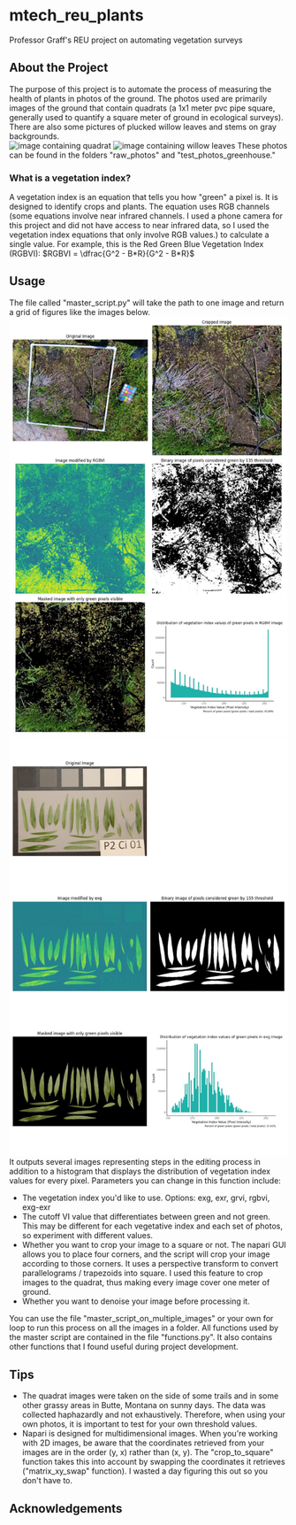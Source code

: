 # mtech_reu_plants
 Professor Graff's REU project on automating vegetation surveys

## About the Project
The purpose of this project is to automate the process of measuring the health of plants in photos of the ground. The photos used are primarily images of the ground that contain quadrats (a 1x1 meter pvc pipe square, generally used to quantify a square meter of ground in ecological surveys). There are also some pictures of plucked willow leaves and stems on gray backgrounds.  
![image containing quadrat](raw_photos/20240530_164307.jpg)
![image containing willow leaves](test_photos_greenhouse/image_1.JPG)
These photos can be found in the folders "raw_photos" and "test_photos_greenhouse."

### What is a vegetation index?
A vegetation index is an equation that tells you how "green" a pixel is. It is designed to identify crops and plants. The equation uses RGB channels (some equations involve near infrared channels. I used a phone camera for this project and did not have access to near infrared data, so I used the vegetation index equations that only involve RGB values.) to calculate a single value.
For example, this is the Red Green Blue Vegetation Index (RGBVI):
$RGBVI = \dfrac{G^2 - B*R}{G^2 - B*R}$

## Usage
The file called "master_script.py" will take the path to one image and return a grid of figures like the images below.  
![Example of output (quadrat)](results/master_script_output/example.jpg) 
![Example of output (willow leaves)](results/master_script_output/example_greenhouse.jpg)
It outputs several images representing steps in the editing process in addition to a histogram that displays the distribution of vegetation index values for every pixel. 
Parameters you can change in this function include:
- The vegetation index you'd like to use. Options: exg, exr, grvi, rgbvi, exg-exr
- The cutoff VI value that differentiates between green and not green. This may be different for each vegetative index and each set of photos, so experiment with different values. 
- Whether you want to crop your image to a square or not. The napari GUI allows you to place four corners, and the script will crop your image according to those corners. It uses a perspective transform to convert parallelograms / trapezoids into square. I used this feature to crop images to the quadrat, thus making every image cover one meter of ground. 
- Whether you want to denoise your image before processing it.

You can use the file "master_script_on_multiple_images" or your own for loop to run this process on all the images in a folder. 
All functions used by the master script are contained in the file "functions.py". It also contains other functions that I found useful during project development. 

## Tips
- The quadrat images were taken on the side of some trails and in some other grassy areas in Butte, Montana on sunny days. The data was collected haphazardly and not exhaustively. Therefore, when using your own photos, it is important to test for your own threshold values.
- Napari is designed for multidimensional images. When you're working with 2D images, be aware that the coordinates retrieved from your images are in the order (y, x) rather than (x, y). The "crop_to_square" function takes this into account by swapping the coordinates it retrieves ("matrix_xy_swap" function). I wasted a day figuring this out so you don't have to. 

## Acknowledgements